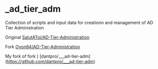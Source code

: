 # _ad_tier_adm
Collection of scripts and input data for creationn and management of AD Tier Administration

Original [SalutAToi/AD-Tier-Administration](https://github.com/SalutAToi/AD-Tier-Administration)  

Fork [Oyon84/AD-Tier-Administration](https://github.com/Oyon84/AD-Tier-Administration)  

My fork of fork ) [dantpro/___ad-tier-adm] (https://github.com/dantpro/___ad-tier-adm)
